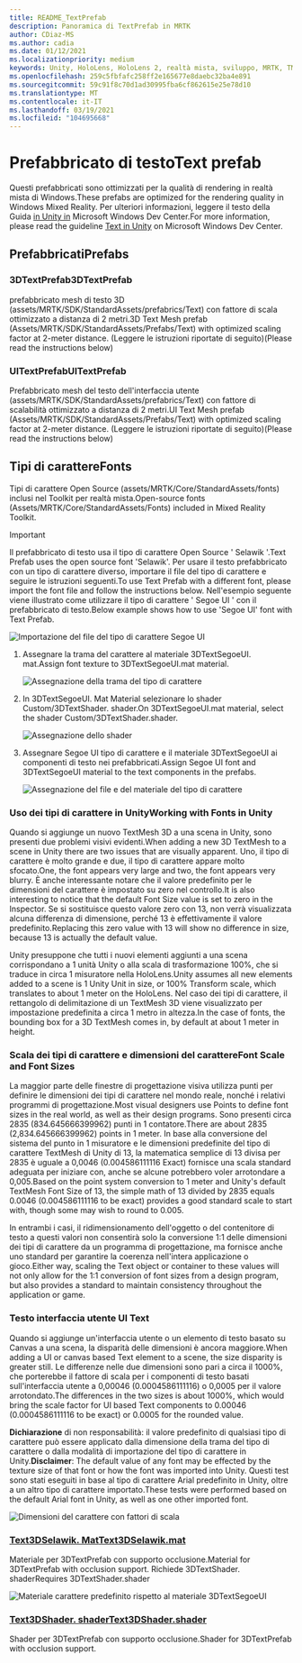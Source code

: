 ```yaml
---
title: README_TextPrefab
description: Panoramica di TextPrefab in MRTK
author: CDiaz-MS
ms.author: cadia
ms.date: 01/12/2021
ms.localizationpriority: medium
keywords: Unity, HoloLens, HoloLens 2, realtà mista, sviluppo, MRTK, TMP,
ms.openlocfilehash: 259c5fbfafc258ff2e165677e8daebc32ba4e891
ms.sourcegitcommit: 59c91f8c70d1ad30995fba6cf862615e25e78d10
ms.translationtype: MT
ms.contentlocale: it-IT
ms.lasthandoff: 03/19/2021
ms.locfileid: "104695668"
---
```

# <a name="text-prefab"></a><span data-ttu-id="1a712-104">Prefabbricato di testo</span><span class="sxs-lookup"><span data-stu-id="1a712-104">Text prefab</span></span>

<span data-ttu-id="1a712-105">Questi prefabbricati sono ottimizzati per la qualità di rendering in realtà mista di Windows.</span><span class="sxs-lookup"><span data-stu-id="1a712-105">These prefabs are optimized for the rendering quality in Windows Mixed Reality.</span></span> <span data-ttu-id="1a712-106">Per ulteriori informazioni, leggere il testo della Guida [in Unity in](https://docs.microsoft.com/windows/mixed-reality/text-in-unity) Microsoft Windows Dev Center.</span><span class="sxs-lookup"><span data-stu-id="1a712-106">For more information, please read the guideline [Text in Unity](https://docs.microsoft.com/windows/mixed-reality/text-in-unity) on Microsoft Windows Dev Center.</span></span>

## <a name="prefabs"></a><span data-ttu-id="1a712-107">Prefabbricati</span><span class="sxs-lookup"><span data-stu-id="1a712-107">Prefabs</span></span>

### <a name="3dtextprefab"></a><span data-ttu-id="1a712-108">3DTextPrefab</span><span class="sxs-lookup"><span data-stu-id="1a712-108">3DTextPrefab</span></span>

<span data-ttu-id="1a712-109">prefabbricato mesh di testo 3D (assets/MRTK/SDK/StandardAssets/prefabrics/Text) con fattore di scala ottimizzato a distanza di 2 metri.</span><span class="sxs-lookup"><span data-stu-id="1a712-109">3D Text Mesh prefab (Assets/MRTK/SDK/StandardAssets/Prefabs/Text) with optimized scaling factor at 2-meter distance.</span></span> <span data-ttu-id="1a712-110">(Leggere le istruzioni riportate di seguito)</span><span class="sxs-lookup"><span data-stu-id="1a712-110">(Please read the instructions below)</span></span>

### <a name="uitextprefab"></a><span data-ttu-id="1a712-111">UITextPrefab</span><span class="sxs-lookup"><span data-stu-id="1a712-111">UITextPrefab</span></span>

<span data-ttu-id="1a712-112">Prefabbricato mesh del testo dell'interfaccia utente (assets/MRTK/SDK/StandardAssets/prefabrics/Text) con fattore di scalabilità ottimizzato a distanza di 2 metri.</span><span class="sxs-lookup"><span data-stu-id="1a712-112">UI Text Mesh prefab (Assets/MRTK/SDK/StandardAssets/Prefabs/Text) with optimized scaling factor at 2-meter distance.</span></span> <span data-ttu-id="1a712-113">(Leggere le istruzioni riportate di seguito)</span><span class="sxs-lookup"><span data-stu-id="1a712-113">(Please read the instructions below)</span></span>

## <a name="fonts"></a><span data-ttu-id="1a712-114">Tipi di carattere</span><span class="sxs-lookup"><span data-stu-id="1a712-114">Fonts</span></span>

<span data-ttu-id="1a712-115">Tipi di carattere Open Source (assets/MRTK/Core/StandardAssets/fonts) inclusi nel Toolkit per realtà mista.</span><span class="sxs-lookup"><span data-stu-id="1a712-115">Open-source fonts (Assets/MRTK/Core/StandardAssets/Fonts) included in Mixed Reality Toolkit.</span></span>

> [!IMPORTANT]
> <span data-ttu-id="1a712-116">Il prefabbricato di testo usa il tipo di carattere Open Source ' Selawik '.</span><span class="sxs-lookup"><span data-stu-id="1a712-116">Text Prefab uses the open source font 'Selawik'.</span></span> <span data-ttu-id="1a712-117">Per usare il testo prefabbricato con un tipo di carattere diverso, importare il file del tipo di carattere e seguire le istruzioni seguenti.</span><span class="sxs-lookup"><span data-stu-id="1a712-117">To use Text Prefab with a different font, please import the font file and follow the instructions below.</span></span> <span data-ttu-id="1a712-118">Nell'esempio seguente viene illustrato come utilizzare il tipo di carattere ' Segoe UI ' con il prefabbricato di testo.</span><span class="sxs-lookup"><span data-stu-id="1a712-118">Below example shows how to use 'Segoe UI' font with Text Prefab.</span></span>

![Importazione del file del tipo di carattere Segoe UI](Images/TextPrefab/TextPrefabInstructions01.png)

1. <span data-ttu-id="1a712-120">Assegnare la trama del carattere al materiale 3DTextSegoeUI. mat.</span><span class="sxs-lookup"><span data-stu-id="1a712-120">Assign font texture to 3DTextSegoeUI.mat material.</span></span>

    ![Assegnazione della trama del tipo di carattere](Images/TextPrefab/TextPrefabInstructions02.png)

1. <span data-ttu-id="1a712-122">In 3DTextSegoeUI. Mat Material selezionare lo shader Custom/3DTextShader. shader.</span><span class="sxs-lookup"><span data-stu-id="1a712-122">On 3DTextSegoeUI.mat material, select the shader Custom/3DTextShader.shader.</span></span>

    ![Assegnazione dello shader](Images/TextPrefab/TextPrefabInstructions03.png)

1. <span data-ttu-id="1a712-124">Assegnare Segoe UI tipo di carattere e il materiale 3DTextSegoeUI ai componenti di testo nei prefabbricati.</span><span class="sxs-lookup"><span data-stu-id="1a712-124">Assign Segoe UI font and 3DTextSegoeUI material to the text components in the prefabs.</span></span>

    ![Assegnazione del file e del materiale del tipo di carattere](Images/TextPrefab/TextPrefabInstructions04.png)

### <a name="working-with-fonts-in-unity"></a><span data-ttu-id="1a712-126">Uso dei tipi di carattere in Unity</span><span class="sxs-lookup"><span data-stu-id="1a712-126">Working with Fonts in Unity</span></span>

<span data-ttu-id="1a712-127">Quando si aggiunge un nuovo TextMesh 3D a una scena in Unity, sono presenti due problemi visivi evidenti.</span><span class="sxs-lookup"><span data-stu-id="1a712-127">When adding a new 3D TextMesh to a scene in Unity there are two issues that are visually apparent.</span></span> <span data-ttu-id="1a712-128">Uno, il tipo di carattere è molto grande e due, il tipo di carattere appare molto sfocato.</span><span class="sxs-lookup"><span data-stu-id="1a712-128">One, the font appears very large and two, the font appears very blurry.</span></span> <span data-ttu-id="1a712-129">È anche interessante notare che il valore predefinito per le dimensioni del carattere è impostato su zero nel controllo.</span><span class="sxs-lookup"><span data-stu-id="1a712-129">It is also interesting to notice that the default Font Size value is set to zero in the Inspector.</span></span> <span data-ttu-id="1a712-130">Se si sostituisce questo valore zero con 13, non verrà visualizzata alcuna differenza di dimensione, perché 13 è effettivamente il valore predefinito.</span><span class="sxs-lookup"><span data-stu-id="1a712-130">Replacing this zero value with 13 will show no difference in size, because 13 is actually the default value.</span></span>

<span data-ttu-id="1a712-131">Unity presuppone che tutti i nuovi elementi aggiunti a una scena corrispondano a 1 unità Unity o alla scala di trasformazione 100%, che si traduce in circa 1 misuratore nella HoloLens.</span><span class="sxs-lookup"><span data-stu-id="1a712-131">Unity assumes all new elements added to a scene is 1 Unity Unit in size, or 100%  Transform scale, which translates to about 1 meter on the HoloLens.</span></span> <span data-ttu-id="1a712-132">Nel caso dei tipi di carattere, il rettangolo di delimitazione di un TextMesh 3D viene visualizzato per impostazione predefinita a circa 1 metro in altezza.</span><span class="sxs-lookup"><span data-stu-id="1a712-132">In the case of fonts, the bounding box for a 3D TextMesh comes in, by default at about 1 meter in height.</span></span>

### <a name="font-scale-and-font-sizes"></a><span data-ttu-id="1a712-133">Scala dei tipi di carattere e dimensioni del carattere</span><span class="sxs-lookup"><span data-stu-id="1a712-133">Font Scale and Font Sizes</span></span>

<span data-ttu-id="1a712-134">La maggior parte delle finestre di progettazione visiva utilizza punti per definire le dimensioni dei tipi di carattere nel mondo reale, nonché i relativi programmi di progettazione.</span><span class="sxs-lookup"><span data-stu-id="1a712-134">Most visual designers use Points to define font sizes in the real world, as well as their design programs.</span></span> <span data-ttu-id="1a712-135">Sono presenti circa 2835 (834.645666399962) punti in 1 contatore.</span><span class="sxs-lookup"><span data-stu-id="1a712-135">There are about 2835 (2,834.645666399962) points in 1 meter.</span></span> <span data-ttu-id="1a712-136">In base alla conversione del sistema del punto in 1 misuratore e le dimensioni predefinite del tipo di carattere TextMesh di Unity di 13, la matematica semplice di 13 divisa per 2835 è uguale a 0,0046 (0.004586111116 Exact) fornisce una scala standard adeguata per iniziare con, anche se alcune potrebbero voler arrotondare a 0,005.</span><span class="sxs-lookup"><span data-stu-id="1a712-136">Based on the point system conversion to 1 meter and Unity's default TextMesh Font Size of 13, the simple math of 13 divided by 2835 equals 0.0046 (0.004586111116 to be exact) provides a good standard scale to start with, though some may wish to round to 0.005.</span></span>

<span data-ttu-id="1a712-137">In entrambi i casi, il ridimensionamento dell'oggetto o del contenitore di testo a questi valori non consentirà solo la conversione 1:1 delle dimensioni dei tipi di carattere da un programma di progettazione, ma fornisce anche uno standard per garantire la coerenza nell'intera applicazione o gioco.</span><span class="sxs-lookup"><span data-stu-id="1a712-137">Either way, scaling the Text object or container to these values will not only allow for the 1:1 conversion of font sizes from a design program, but also provides a standard to maintain consistency throughout the application or game.</span></span>

### <a name="ui-text"></a><span data-ttu-id="1a712-138">Testo interfaccia utente </span><span class="sxs-lookup"><span data-stu-id="1a712-138">UI Text</span></span>

<span data-ttu-id="1a712-139">Quando si aggiunge un'interfaccia utente o un elemento di testo basato su Canvas a una scena, la disparità delle dimensioni è ancora maggiore.</span><span class="sxs-lookup"><span data-stu-id="1a712-139">When adding a UI or canvas based Text element to a scene, the size disparity is greater still.</span></span> <span data-ttu-id="1a712-140">Le differenze nelle due dimensioni sono pari a circa il 1000%, che porterebbe il fattore di scala per i componenti di testo basati sull'interfaccia utente a 0,00046 (0.0004586111116) o 0,0005 per il valore arrotondato.</span><span class="sxs-lookup"><span data-stu-id="1a712-140">The differences in the two sizes is about 1000%, which would bring the scale factor for UI based Text components to 0.00046 (0.0004586111116 to be exact) or 0.0005 for the rounded value.</span></span>

<span data-ttu-id="1a712-141">**Dichiarazione** di non responsabilità: il valore predefinito di qualsiasi tipo di carattere può essere applicato dalla dimensione della trama del tipo di carattere o dalla modalità di importazione del tipo di carattere in Unity.</span><span class="sxs-lookup"><span data-stu-id="1a712-141">**Disclaimer**: The default value of any font may be effected by the texture size of that font or how the font was imported into Unity.</span></span> <span data-ttu-id="1a712-142">Questi test sono stati eseguiti in base al tipo di carattere Arial predefinito in Unity, oltre a un altro tipo di carattere importato.</span><span class="sxs-lookup"><span data-stu-id="1a712-142">These tests were performed based on the default Arial font in Unity, as well as one other imported font.</span></span>

![Dimensioni del carattere con fattori di scala](Images/TextPrefab/TextPrefabInstructions07.png)

### <a name="text3dselawikmat"></a>[<span data-ttu-id="1a712-144">Text3DSelawik. Mat</span><span class="sxs-lookup"><span data-stu-id="1a712-144">Text3DSelawik.mat</span></span>](https://github.com/microsoft/MixedRealityToolkit-Unity/tree/mrtk_development/Assets/MRTK/Core/StandardAssets/Materials)

<span data-ttu-id="1a712-145">Materiale per 3DTextPrefab con supporto occlusione.</span><span class="sxs-lookup"><span data-stu-id="1a712-145">Material for 3DTextPrefab with occlusion support.</span></span> <span data-ttu-id="1a712-146">Richiede 3DTextShader. shader</span><span class="sxs-lookup"><span data-stu-id="1a712-146">Requires 3DTextShader.shader</span></span>

![Materiale carattere predefinito rispetto al materiale 3DTextSegoeUI](Images/TextPrefab/TextPrefabInstructions06.png)

### <a name="text3dshadershader"></a>[<span data-ttu-id="1a712-148">Text3DShader. shader</span><span class="sxs-lookup"><span data-stu-id="1a712-148">Text3DShader.shader</span></span>](https://github.com/microsoft/MixedRealityToolkit-Unity/tree/mrtk_development/Assets/MRTK/Core/StandardAssets/Shaders)

<span data-ttu-id="1a712-149">Shader per 3DTextPrefab con supporto occlusione.</span><span class="sxs-lookup"><span data-stu-id="1a712-149">Shader for 3DTextPrefab with occlusion support.</span></span>
